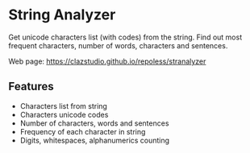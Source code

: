 # String Analyzer

Get unicode characters list (with codes) from the string. Find out most frequent characters, number of words, characters and sentences.

Web page: https://clazstudio.github.io/repoless/stranalyzer

## Features
- Characters list from string
- Characters unicode codes
- Number of characters, words and sentences
- Frequency of each character in string
- Digits, whitespaces, alphanumerics counting
